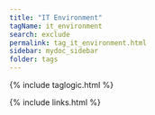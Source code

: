 ```yaml
---
title: "IT Environment"
tagName: it_environment
search: exclude
permalink: tag_it_environment.html
sidebar: mydoc_sidebar
folder: tags
---
```

{% include taglogic.html %}

{% include links.html %}